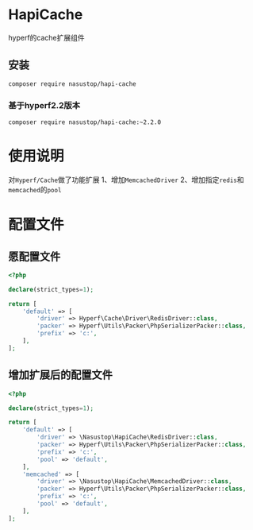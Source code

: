 # HapiCache
hyperf的cache扩展组件

## 安装
```
composer require nasustop/hapi-cache
```
### 基于hyperf2.2版本
```
composer require nasustop/hapi-cache:~2.2.0
```
# 使用说明
对`Hyperf/Cache`做了功能扩展
1、增加`MemcachedDriver`
2、增加指定`redis`和`memcached`的`pool`

# 配置文件

## 愿配置文件
```php
<?php

declare(strict_types=1);

return [
    'default' => [
        'driver' => Hyperf\Cache\Driver\RedisDriver::class,
        'packer' => Hyperf\Utils\Packer\PhpSerializerPacker::class,
        'prefix' => 'c:',
    ],
];
```

## 增加扩展后的配置文件
```php
<?php

declare(strict_types=1);

return [
    'default' => [
        'driver' => \Nasustop\HapiCache\RedisDriver::class,
        'packer' => Hyperf\Utils\Packer\PhpSerializerPacker::class,
        'prefix' => 'c:',
        'pool' => 'default',
    ],
    'memcached' => [
        'driver' => \Nasustop\HapiCache\MemcachedDriver::class,
        'packer' => Hyperf\Utils\Packer\PhpSerializerPacker::class,
        'prefix' => 'c:',
        'pool' => 'default',
    ],
];
```